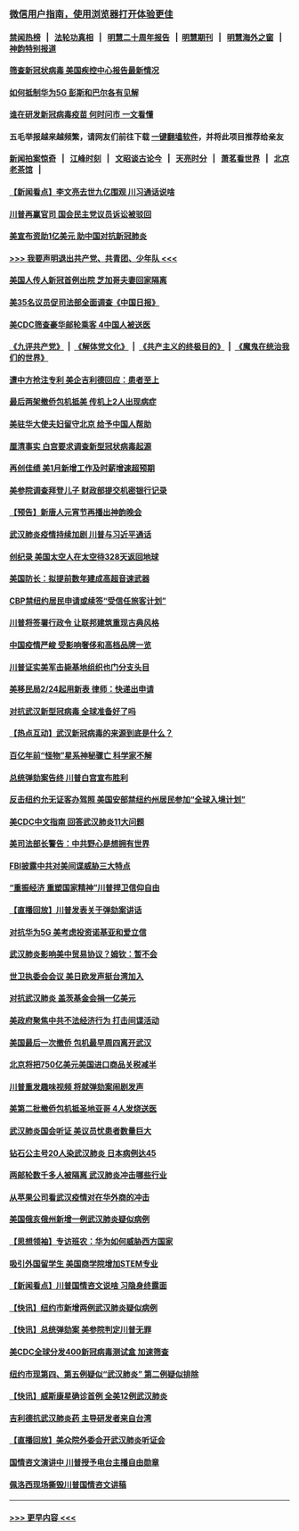 ### [微信用户指南，使用浏览器打开体验更佳](https://github.com/gfw-breaker/banned-news1/blob/master/indexes/wechat-guide.md?t=0)
#### [禁闻热榜](热点新闻.md?t=0)  &nbsp;&nbsp;|&nbsp;&nbsp; [法轮功真相](https://github.com/gfw-breaker/truth/blob/master/README.md?t=0) &nbsp;&nbsp;|&nbsp;&nbsp; [明慧二十周年报告](https://github.com/gfw-breaker/mh-reports/blob/master/README.md?t=0) &nbsp;&nbsp;|&nbsp;&nbsp;[明慧期刊](https://github.com/gfw-breaker/mh-qikan) &nbsp;&nbsp;|&nbsp;&nbsp; [明慧海外之窗](https://github.com/gfw-breaker/mh-news/blob/master/README.md?t=0) &nbsp;&nbsp;|&nbsp;&nbsp; [神韵特别报道](https://github.com/gfw-breaker/mh-news/blob/master/shenyun.md?t=0)
#### [筛查新冠状病毒 美国疾控中心报告最新情况](../pages/nsc412/n11853070.md?t=02081011) 
#### [如何抵制华为5G 彭斯和巴尔各有见解](../pages/nsc412/n11852535.md?t=02081011) 
#### [谁在研发新冠病毒疫苗 何时问市 一文看懂](../pages/nsc412/n11852840.md?t=02081011) 
#### 五毛举报越来越频繁，请网友们前往下载 [一键翻墙软件](https://github.com/gfw-breaker/ssr-accounts)，并将此项目推荐给亲友
#### [新闻拍案惊奇](https://github.com/gfw-breaker/banned-news1/blob/master/pages/link4.md) &nbsp;&nbsp;|&nbsp;&nbsp; [江峰时刻](https://github.com/gfw-breaker/banned-news1/blob/master/pages/link4.md) &nbsp;&nbsp;|&nbsp;&nbsp; [文昭谈古论今](https://github.com/gfw-breaker/banned-news1/blob/master/pages/link4.md) &nbsp;&nbsp;|&nbsp;&nbsp; [天亮时分](https://github.com/gfw-breaker/banned-news1/blob/master/pages/link4.md) &nbsp;&nbsp;|&nbsp;&nbsp; [萧茗看世界](https://github.com/gfw-breaker/banned-news1/blob/master/pages/link4.md) &nbsp;&nbsp;|&nbsp;&nbsp; [北京老茶馆](https://github.com/gfw-breaker/banned-news1/blob/master/pages/link4.md) &nbsp;&nbsp;|&nbsp;&nbsp; 
#### [【新闻看点】李文亮去世九亿围观 川习通话说啥](../pages/nsc412/n11852360.md?t=02081011) 
#### [川普再赢官司 国会民主党议员诉讼被驳回](../pages/nsc412/n11852287.md?t=02081011) 
#### [美宣布资助1亿美元 助中国对抗新冠肺炎](../pages/nsc412/n11852531.md?t=02081011) 
#### [>>> 我要声明退出共产党、共青团、少年队 <<<](https://github.com/begood0513/goodnews/blob/master/quit/letter.md) 
#### [美国人传人新冠首例出院 芝加哥夫妻回家隔离](../pages/nsc412/n11852452.md?t=02081011) 
#### [美35名议员促司法部全面调查《中国日报》](../pages/nsc412/n11852435.md?t=02081011) 
#### [美CDC筛查豪华邮轮乘客 4中国人被送医](../pages/nsc412/n11852085.md?t=02081011) 
#### [《九评共产党》](https://github.com/begood0513/9ping.md/blob/master/README.md) &nbsp;|&nbsp; [《解体党文化》](../../../../jtdwh.md/blob/master/README.md)  &nbsp;|&nbsp; [《共产主义的终极目的》](../../../../gczydzjmd.md/blob/master/README.md) &nbsp;|&nbsp; [《魔鬼在统治我们的世界》](../../../../mgztzwmdsj.md/blob/master/README.md) 
#### [遭中方抢注专利 美企吉利德回应：患者至上](../pages/nsc412/n11852037.md?t=02081011) 
#### [最后两架撤侨包机抵美 传机上2人出现病症](../pages/nsc412/n11852173.md?t=02081011) 
#### [美驻华大使夫妇留守北京 给予中国人帮助](../pages/nsc412/n11852165.md?t=02081011) 
#### [厘清事实 白宫要求调查新型冠状病毒起源](../pages/nsc412/n11852106.md?t=02081011) 
#### [再创佳绩 美1月新增工作及时薪增速超预期](../pages/nsc412/n11852174.md?t=02081011) 
#### [美参院调查拜登儿子 财政部提交机密银行记录](../pages/nsc412/n11851808.md?t=02081011) 
#### [【预告】新唐人元宵节再播出神韵晚会](../pages/nsc412/n11843192.md?t=02081011) 
#### [武汉肺炎疫情持续加剧 川普与习近平通话](../pages/nsc412/n11851613.md?t=02081011) 
#### [创纪录 美国太空人在太空待328天返回地球](../pages/nsc412/n11851266.md?t=02081011) 
#### [美国防长：拟提前数年建成高超音速武器](../pages/nsc412/n11850959.md?t=02081011) 
#### [CBP禁纽约居民申请或续签“受信任旅客计划”](../pages/nsc412/n11850857.md?t=02081011) 
#### [川普将签署行政令 让联邦建筑重现古典风格](../pages/nsc412/n11850654.md?t=02081011) 
#### [中国疫情严峻 受影响奢侈和高档品牌一览](../pages/nsc412/n11850319.md?t=02081011) 
#### [川普证实美军击毙基地组织也门分支头目](../pages/nsc412/n11850383.md?t=02081011) 
#### [美移民局2/24起用新表 律师：快递出申请](../pages/nsc412/n11848220.md?t=02081011) 
#### [对抗武汉新型冠病毒 全球准备好了吗](../pages/nsc412/n11850142.md?t=02081011) 
#### [【热点互动】武汉新冠病毒的来源到底是什么？](../pages/nsc412/n11849749.md?t=02081011) 
#### [百亿年前“怪物”星系神秘骤亡 科学家不解](../pages/nsc412/n11849863.md?t=02081011) 
#### [总统弹劾案告终 川普白宫宣布胜利](../pages/nsc412/n11849985.md?t=02081011) 
#### [反击纽约允无证客办驾照  美国安部禁纽约州居民参加“全球入境计划”](../pages/nsc412/n11849828.md?t=02081011) 
#### [美CDC中文指南 回答武汉肺炎11大问题](../pages/nsc412/n11849703.md?t=02081011) 
#### [美司法部长警告：中共野心是想拥有世界](../pages/nsc412/n11849769.md?t=02081011) 
#### [FBI披露中共对美间谍威胁三大特点](../pages/nsc412/n11849700.md?t=02081011) 
#### [“重振经济 重塑国家精神”川普捍卫信仰自由](../pages/nsc412/n11849641.md?t=02081011) 
#### [【直播回放】川普发表关于弹劾案讲话](../pages/nsc412/n11849472.md?t=02081011) 
#### [对抗华为5G 美考虑投资诺基亚和爱立信](../pages/nsc412/n11849510.md?t=02081011) 
#### [武汉肺炎影响美中贸易协议？姆钦：暂不会](../pages/nsc412/n11849497.md?t=02081011) 
#### [世卫执委会会议 美日欧发声挺台湾加入](../pages/nsc412/n11849433.md?t=02081011) 
#### [对抗武汉肺炎 盖茨基金会捐一亿美元](../pages/nsc412/n11848953.md?t=02081011) 
#### [美政府聚焦中共不法经济行为 打击间谍活动](../pages/nsc412/n11849322.md?t=02081011) 
#### [美国最后一次撤侨 包机最早周四离开武汉](../pages/nsc412/n11849395.md?t=02081011) 
#### [北京将把750亿美元美国进口商品关税减半](../pages/nsc412/n11848896.md?t=02081011) 
#### [川普重发趣味视频 将就弹劾案闹剧发声](../pages/nsc412/n11848715.md?t=02081011) 
#### [美第二批撤侨包机抵圣地亚哥 4人发烧送医](../pages/nsc412/n11847923.md?t=02081011) 
#### [武汉肺炎国会听证 美议员忧患者数量巨大](../pages/nsc412/n11844851.md?t=02081011) 
#### [钻石公主号20人染武汉肺炎 日本病例达45](../pages/nsc412/n11847823.md?t=02081011) 
#### [两邮轮数千多人被隔离 武汉肺炎冲击哪些行业](../pages/nsc412/n11847456.md?t=02081011) 
#### [从苹果公司看武汉疫情对在华外商的冲击](../pages/nsc412/n11847586.md?t=02081011) 
#### [美国俄亥俄州新增一例武汉肺炎疑似病例](../pages/nsc412/n11847714.md?t=02081011) 
#### [【思想领袖】专访班农：华为如何威胁西方国家](../pages/nsc412/n11847306.md?t=02081011) 
#### [吸引外国留学生 美国商学院增加STEM专业](../pages/nsc412/n11847417.md?t=02081011) 
#### [【新闻看点】川普国情咨文说啥 习隐身终露面](../pages/nsc412/n11847016.md?t=02081011) 
#### [【快讯】纽约市新增两例武汉肺炎疑似病例](../pages/nsc412/n11847250.md?t=02081011) 
#### [【快讯】总统弹劾案 美参院判定川普无罪](../pages/nsc412/n11847316.md?t=02081011) 
#### [美CDC全球分发400新冠病毒测试盒 加速筛查](../pages/nsc412/n11847260.md?t=02081011) 
#### [纽约市现第四、第五例疑似“武汉肺炎”   第二例疑似排除](../pages/nsc412/n11847332.md?t=02081011) 
#### [【快讯】威斯康星确诊首例 全美12例武汉肺炎](../pages/nsc412/n11847162.md?t=02081011) 
#### [吉利德抗武汉肺炎药 主导研发者来自台湾](../pages/nsc412/n11847064.md?t=02081011) 
#### [【直播回放】美众院外委会开武汉肺炎听证会](../pages/nsc412/n11846727.md?t=02081011) 
#### [国情咨文演讲中 川普授予电台主播自由勋章](../pages/nsc412/n11846815.md?t=02081011) 
#### [佩洛西现场撕毁川普国情咨文讲稿](../pages/nsc412/n11846724.md?t=02081011) 

----
#### [ >>> 更早内容 <<< ](../indexes/nsc412-earlier.md)
